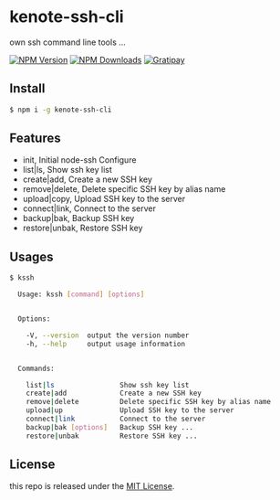 # kenote-ssh-cli

own ssh command line tools ...

[![NPM Version][npm-image]][npm-url]
[![NPM Downloads][downloads-image]][downloads-url]
[![Gratipay][licensed-image]][licensed-url]

[npm-image]: https://img.shields.io/npm/v/kenote-ssh-cli.svg
[npm-url]: https://www.npmjs.org/package/kenote-ssh-cli
[downloads-image]: https://img.shields.io/npm/dt/kenote-ssh-cli.svg
[downloads-url]: https://npmjs.org/package/kenote-ssh-cli
[licensed-image]: https://img.shields.io/badge/license-MIT-blue.svg
[licensed-url]: https://github.com/thondery/kenote-ssh-cli/blob/master/LICENSE

## Install

```bash
$ npm i -g kenote-ssh-cli
```

## Features

- init, Initial node-ssh Configure
- list|ls, Show ssh key list
- create|add, Create a new SSH key
- remove|delete, Delete specific SSH key by alias name
- upload|copy, Upload SSH key to the server
- connect|link, Connect to the server
- backup|bak, Backup SSH key
- restore|unbak, Restore SSH key

## Usages

```bash
$ kssh

  Usage: kssh [command] [options]


  Options:

    -V, --version  output the version number
    -h, --help     output usage information


  Commands:

    list|ls                Show ssh key list
    create|add             Create a new SSH key
    remove|delete          Delete specific SSH key by alias name
    upload|up              Upload SSH key to the server
    connect|link           Connect to the server
    backup|bak [options]   Backup SSH key ...
    restore|unbak          Restore SSH key ...
```

## License

this repo is released under the [MIT License](https://github.com/thondery/kenote-ssh-cli/blob/master/LICENSE).